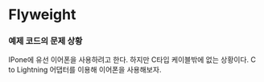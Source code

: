 # Flyweight

### 예제 코드의 문제 상황
IPone에 유선 이어폰을 사용하려고 한다. 하지만 C타입 케이블밖에 없는 상황이다.
C to Lightning 어댑터를 이용해 이어폰을 사용해보자.

<br/>
